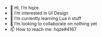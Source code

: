 - 👋 Hi, I’m hqze.
- 👀 I’m interested in UI Design
- 🌱 I’m currently learning Lua n stuff
- 💞️ I’m looking to collaborate on nothing yet
- 📫 How to reach me: hqze#4167
